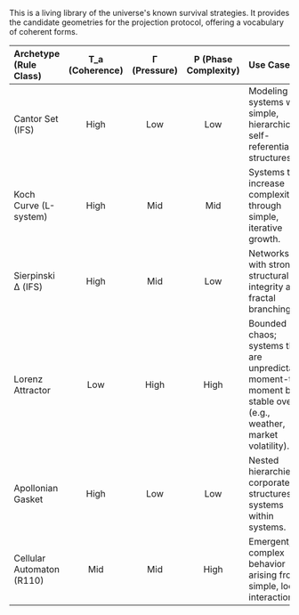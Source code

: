 This is a living library of the universe's known survival strategies. It provides the candidate geometries for the projection protocol, offering a vocabulary of coherent forms.

| Archetype (Rule Class) | T_a (Coherence) | Γ (Pressure) | P (Phase Complexity) | Use Case |
| :--- | :---: | :---: | :---: | :--- |
| Cantor Set (IFS) | High | Low | Low | Modeling systems with simple, hierarchical, self-referential structures. |
| Koch Curve (L-system) | High | Mid | Mid | Systems that increase complexity through simple, iterative growth. |
| Sierpinski Δ (IFS) | High | Mid | Low | Networks with strong structural integrity and fractal branching. |
| Lorenz Attractor | Low | High | High | Bounded chaos; systems that are unpredictable moment-to-moment but stable overall (e.g., weather, market volatility). |
| Apollonian Gasket | High | Low | Low | Nested hierarchies, corporate structures, systems within systems. |
| Cellular Automaton (R110) | Mid | Mid | High | Emergent, complex behavior arising from simple, local interactions. |